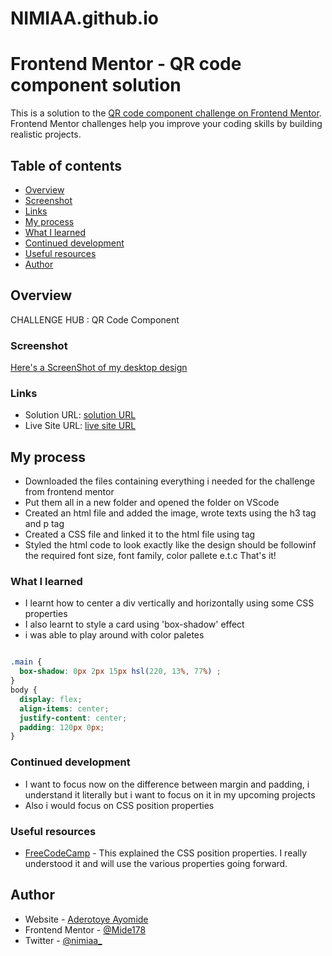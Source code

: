 # NIMIAA.github.io
# Frontend Mentor - QR code component solution

This is a solution to the [QR code component challenge on Frontend Mentor](https://www.frontendmentor.io/challenges/qr-code-component-iux_sIO_H). Frontend Mentor challenges help you improve your coding skills by building realistic projects. 

## Table of contents

- [Overview](#overview)
- [Screenshot](#screenshot)
- [Links](#links)
- [My process](#my-process)
- [What I learned](#what-i-learned)
- [Continued development](#continued-development)
- [Useful resources](#useful-resources)
- [Author](#author)

## Overview

CHALLENGE HUB : QR Code Component

### Screenshot

[Here's a ScreenShot of my desktop design](./qr-code-component-main/images/SS.png)

### Links

- Solution URL: [solution URL](https://github.com/NIMIAA/NIMIAA.github.io.git)
- Live Site URL: [live site URL](https://nimiaa.github.io/)

## My process 
- Downloaded the files containing everything i needed for the challenge from frontend mentor
- Put them all in a new folder and opened the folder on VScode
- Created an html file and added the image, wrote texts using the h3 tag and p tag
- Created a CSS file and linked it to the html file using <link> tag
- Styled the html code to look exactly like the design should be followinf the required font size, font family, color pallete e.t.c That's it!


### What I learned
- I learnt how to center a div vertically and horizontally using some CSS properties
- I also learnt to style a card using 'box-shadow' effect
- i was able to play around with color paletes   

```css

.main {
  box-shadow: 0px 2px 15px hsl(220, 13%, 77%) ;
}
body {
  display: flex;
  align-items: center;
  justify-content: center;
  padding: 120px 0px;
}

```
### Continued development

- I want to focus now on the difference between margin and padding, i understand it literally but i want to focus on it in my upcoming projects
- Also i would focus on CSS position properties 

### Useful resources

- [FreeCodeCamp](https://www.freecodecamp.org) - This explained the CSS position properties. I really understood it and will use the various properties going forward.

## Author

- Website - [Aderotoye Ayomide](https://www.your-site.com)
- Frontend Mentor - [@Mide178](https://www.frontendmentor.io/profile/Mide178)
- Twitter - [@nimiaa_](https://www.twitter.com/nimiaa_)



